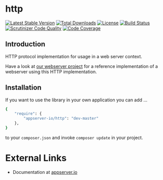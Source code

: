 # http

[![Latest Stable Version](https://img.shields.io/packagist/v/appserver-io/http.svg?style=flat-square)](https://packagist.org/packages/appserver-io/http) 
 [![Total Downloads](https://img.shields.io/packagist/dt/appserver-io/http.svg?style=flat-square)](https://packagist.org/packages/appserver-io/http)
 [![License](https://img.shields.io/packagist/l/appserver-io/http.svg?style=flat-square)](https://packagist.org/packages/appserver-io/http)
 [![Build Status](https://img.shields.io/travis/appserver-io/http/master.svg?style=flat-square)](http://travis-ci.org/appserver-io/http)
 [![Scrutinizer Code Quality](https://img.shields.io/scrutinizer/g/appserver-io/http/master.svg?style=flat-square)](https://scrutinizer-ci.com/g/appserver-io/http/?branch=master)
 [![Code Coverage](https://img.shields.io/scrutinizer/coverage/g/appserver-io/http/master.svg?style=flat-square)](https://scrutinizer-ci.com/g/appserver-io/http/?branch=master)

## Introduction

HTTP protocol implementation for usage in a web server context.

Have a look at [our webserver project](<https://github.com/appserver-io/webserver>) for a reference implementation of a webserver using this HTTP implementation.

## Installation

If you want to use the library in your own application you can add ...

```sh
{
    "require": {
        "appserver-io/http": "dev-master"
    },
}
```

to your ```composer.json``` and invoke ```composer update``` in your project.

# External Links

* Documentation at [appserver.io](http://docs.appserver.io)
